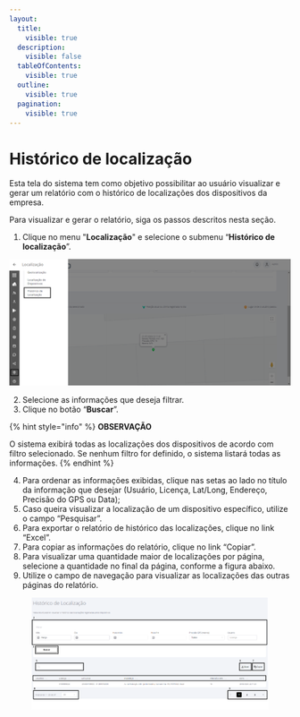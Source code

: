 ```yaml
---
layout:
  title:
    visible: true
  description:
    visible: false
  tableOfContents:
    visible: true
  outline:
    visible: true
  pagination:
    visible: true
---
```


# Histórico de localização

Esta tela do sistema tem como objetivo possibilitar ao usuário visualizar e gerar um relatório com o histórico de localizações dos dispositivos da empresa.

Para visualizar e gerar o relatório, siga os passos descritos nesta seção.

1. Clique no menu "**Localização**" e selecione o submenu “**Histórico de localização**”.

![](<../../../.gitbook/assets/0 (6).png>)

2. Selecione as informações que deseja filtrar.
3. Clique no botão “**Buscar**”.

{% hint style="info" %}
**OBSERVAÇÃO**

O sistema exibirá todas as localizações dos dispositivos de acordo com filtro selecionado. Se nenhum filtro for definido, o sistema listará todas as informações.
{% endhint %}

4. Para ordenar as informações exibidas, clique nas setas ao lado no título da informação que desejar (Usuário, Licença, Lat/Long, Endereço, Precisão do GPS ou Data);
5. Caso queira visualizar a localização de um dispositivo específico, utilize o campo “Pesquisar”.
6. Para exportar o relatório de histórico das localizações, clique no link “Excel”.
7. Para copiar as informações do relatório, clique no link “Copiar”.
8. Para visualizar uma quantidade maior de localizações por página, selecione a quantidade no final da página, conforme a figura abaixo.
9. Utilize o campo de navegação para visualizar as localizações das outras páginas do relatório.

<figure><img src="../../../.gitbook/assets/Captura de tela 2024-06-04 134702.png" alt=""><figcaption></figcaption></figure>
